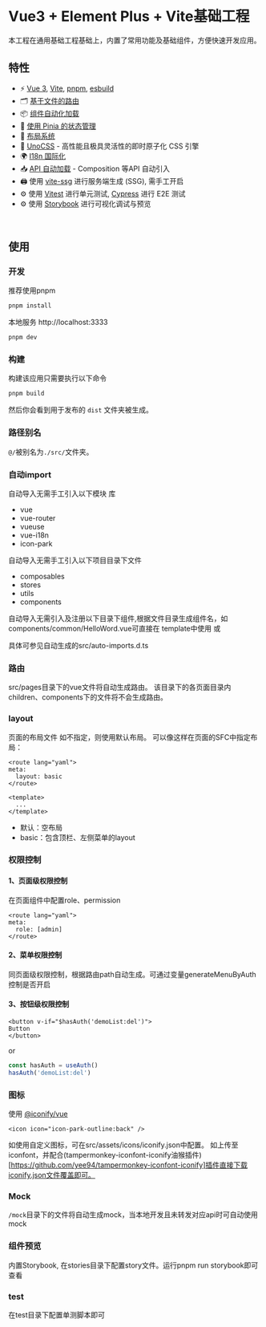 # Vue3 + Element Plus + Vite基础工程
本工程在通用基础工程基础上，内置了常用功能及基础组件，方便快速开发应用。

## 特性

- ⚡️ [Vue 3](https://github.com/vuejs/core), [Vite](https://github.com/vitejs/vite), [pnpm](https://pnpm.io/), [esbuild](https://github.com/evanw/esbuild)
- 🗂 [基于文件的路由](./src/pages)
- 📦 [组件自动化加载](./src/components)
- 🍍 [使用 Pinia 的状态管理](https://pinia.vuejs.org)
- 📑 [布局系统](./src/layouts)
- 🎨 [UnoCSS](https://github.com/unocss/unocss) - 高性能且极具灵活性的即时原子化 CSS 引擎
- 🌍 [I18n 国际化](./locales)
- 📥 [API 自动加载](https://github.com/antfu/unplugin-auto-import) - Composition 等API 自动引入
- 🖨 使用 [vite-ssg](https://github.com/antfu/vite-ssg) 进行服务端生成 (SSG), 需手工开启
- ⚙️ 使用 [Vitest](https://github.com/vitest-dev/vitest) 进行单元测试, [Cypress](https://cypress.io/) 进行 E2E 测试
- ⚙️ 使用 [Storybook](https://storybook.js.org/) 进行可视化调试与预览

<br>

## 使用
### 开发

推荐使用pnpm

```bash
pnpm install
```

本地服务 http://localhost:3333

```bash
pnpm dev
```

### 构建

构建该应用只需要执行以下命令

```bash
pnpm build
```

然后你会看到用于发布的 `dist` 文件夹被生成。

### 路径别名

`@/`被别名为`./src/`文件夹。

### 自动import

自动导入无需手工引入以下模块
库

- vue
- vue-router
- vueuse
- vue-i18n
- icon-park

自动导入无需手工引入以下项目目录下文件

- composables
- stores
- utils
- components

自动导入无需引入及注册以下目录下组件,根据文件目录生成组件名，如components/common/HelloWord.vue可直接在
template中使用<CommonHelloWord /> 或 <common-hello-word />

具体可参见自动生成的src/auto-imports.d.ts

### 路由

src/pages目录下的vue文件将自动生成路由。
该目录下的各页面目录内children、components下的文件将不会生成路由。

### layout
页面的布局文件
如不指定，则使用默认布局。
可以像这样在页面的SFC中指定布局：

```vue
<route lang="yaml">
meta:
  layout: basic
</route>

<template>
  ...
</template>
```

- 默认：空布局
- basic：包含顶栏、左侧菜单的layout

### 权限控制

#### 1、页面级权限控制

在页面组件中配置role、permission

```vue
<route lang="yaml">
meta:
  role: [admin]
</route>
```

#### 2、菜单权限控制

同页面级权限控制，根据路由path自动生成。可通过变量generateMenuByAuth控制是否开启

#### 3、按钮级权限控制

```vue
<button v-if="$hasAuth('demoList:del')">
Button
</button>
```

or

```js
const hasAuth = useAuth()
hasAuth('demoList:del')
```

### 图标
使用 [@iconify/vue](https://iconify.design/docs/icon-components/vue/)
```vue
<icon icon="icon-park-outline:back" />
```

如使用自定义图标，可在src/assets/icons/iconify.json中配置。
如上传至iconfont，并配合(tampermonkey-iconfont-iconify油猴插件)[https://github.com/yee94/tampermonkey-iconfont-iconify]插件直接下载iconify.json文件覆盖即可。

### Mock

`/mock`目录下的文件将自动生成mock，当本地开发且未转发对应api时可自动使用mock

### 组件预览

内置Storybook, 在stories目录下配置story文件。运行pnpm run storybook即可查看

### test

在test目录下配置单测脚本即可
